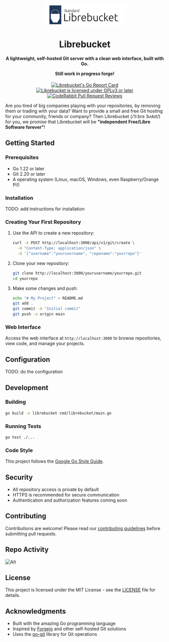 <!-- TEXT_SECTION:header:START -->
<p align="center">
   <img width="256" src="./docs/images/new-librebucket-logo-with-bg.svg" alt="Librebucket Logo">
</p>
<h1 align="center">
   Librebucket
</h1>
<h4 align="center">
   A lightweight, self-hosted Git server with a clean web interface, built with Go.

   <b>Still work in progress forge!</b>
</h4>
<p align="center">
   <a href="https://goreportcard.com/report/github.com/standard-group/librebucket">
      <img src="https://goreportcard.com/badge/github.com/standard-group/librebucket" alt="Librebucket's Go Report Card">
   </a>
   <a href="https://opensource.org/license/gpl-3-0">
      <img src="https://img.shields.io/badge/License-GPLv3-yellow.svg" alt="Librebucket is licensed under GPLv3 or later">
   </a>
   <a href="https://coderabbit.ai">
      <img src="https://img.shields.io/coderabbit/prs/github/standard-group/librebucket?utm_source=oss&utm_medium=github&utm_campaign=standard-group%2Flibrebucket&labelColor=171717&color=FF570A&link=https%3A%2F%2Fcoderabbit.ai&label=CodeRabbit+Reviews" alt="CodeRabbit Pull Request Reviews">
   </a>
</p>
<!-- TEXT_SECTION:header:END -->

Are you tired of big companies playing with your repositories, by removing them or trading with your data? Want to provide a small and free Git hosting for your community, friends or company? Then Librebucket (_/ˈliːbrə ˈbʌkɪt/_) for you, we promise that Librebucket will be **"independent Free/Libre Software forever"**!

## Getting Started

### Prerequisites

- Go 1.22 or later
- Git 2.20 or later
- A operating system (Linux, macOS, Windows, even Raspberry/Orange Pi!)

### Installation

TODO: add instructions for installation

### Creating Your First Repository

1. Use the API to create a new repository:

   ```bash
   curl -X POST http://localhost:3000/api/v1/git/create \
     -H "Content-Type: application/json" \
     -d '{"username":"yourusername", "reponame":"yourrepo"}'
   ```

2. Clone your new repository:

   ```bash
   git clone http://localhost:3000/yourusername/yourrepo.git
   cd yourrepo
   ```

3. Make some changes and push:

   ```bash
   echo "# My Project" > README.md
   git add .
   git commit -m "Initial commit"
   git push -u origin main
   ```

### Web Interface

Access the web interface at `http://localhost:3000` to browse repositories, view code, and manage your projects.

## Configuration

TODO: do the configuration

## Development

### Building

```bash
go build -o librebucket cmd/librebucket/main.go
```

### Running Tests

```bash
go test ./...
```

### Code Style

This project follows the [Google Go Style Guide](https://google.github.io/styleguide/go/).

## Security

- All repository access is private by default
- HTTPS is recommended for secure communication
- Authentication and authorization features coming soon

## Contributing

Contributions are welcome! Please read our [contributing guidelines](CONTRIBUTING.md) before submitting pull requests.

## Repo Activity

![Alt](https://repobeats.axiom.co/api/embed/8fb7eb654c3100485ab3adef9d5bd7e543568d94.svg "Repobeats analytics image")

## License

This project is licensed under the MIT License - see the [LICENSE](LICENSE) file for details.

## Acknowledgments

- Built with the amazing Go programming language
- Inspired by [Forgejo](https://codeberg.org/forgejo/forgejo) and other self-hosted Git solutions
- Uses the [go-git](https://github.com/go-git/go-git) library for Git operations
